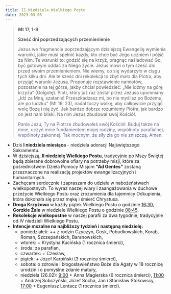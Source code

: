 ```yaml
---
title: II Niedziela Wielkiego Postu
date: 2023-03-05
---
```


> **Mt 17, 1-9**
>
> **Sześć dni poprzedzających przemienienie**
>
> Jezus we fragmencie poprzedzającym dzisiejszą Ewangelię wymienia warunki, jakie musi spełnić każdy, kto chce być Jego uczniem i pójść za Nim. Te warunki to: godzić się na krzyż, pragnąc naśladować Go, być gotowym oddać za Niego życie. Jezus mówi o tym sześć dni przed swoim przemienieniem. Nie wiemy, co się wydarzyło w ciągu tych kilku dni. Ale te sześć dni rekolekcji to zbyt mało dla Piotra, aby przyjąć warunki Jezusa. Proponuje rozstawienie namiotów, pozostanie na tej górze, jakby chciał powiedzieć: „Nie idźmy na górę krzyża” (Golgotę). Piotr, który już raz został przez Jezusa upomniany „Idź za Mną, szatanie! Przeszkadzasz mi, bo nie myślisz po Bożemu, ale po ludzku” (Mt 16, 23), nadal toczy walkę, aby całkowicie przyjąć wolę Bożą i nią żyć. Jak bardzo dobrze rozumiemy Piotra, jak bardzo on jest nam bliski. Na nim Jezus zbudował swój Kościół.
>
> <span style="color: #666699;"> Panie Jezu, Ty na Piotrze zbudowałeś swój Kościół. Buduj także na mnie, uczyń mnie fundamentem mojej rodziny, wspólnoty parafialnej, wspólnoty zakonnej. Tak mocnym, że siły zła go nie zniszczą. Amen.
> &nbsp;

- Dziś **I niedziela miesiąca** - niedziela adoracji Najświętszego Sakramentu.
- W dzisiejszą, **II niedzielę Wielkiego Postu**, tradycyjnie po Mszy Świętej będą zbierane dobrowolne ofiary na potrzeby misji, które za pośrednictwem Dzieła Pomocy Misjom **"Ad Gentes"** zostaną przeznaczone na realizację projektów ewangelizacyjnych i humanitarnych.
- Zachęcam serdecznie i zapraszam do udziału w nabożeństwach wielkopostnych. To wyraz naszej wiary i zaangażowania w duchowe przeżycie Wielkiego Postu oraz zrozumienia dla tajemnicy Odkupienia, która dokonała się przez mękę i śmierć Chrystusa.
- **Droga Krzyżowa** w każdy piątek Wielkiego Postu o godzinie <u>16:30</u>, **Gorzkie Żale** w niedziele Wielkiego Postu o godzinie <u>08:45</u>.
- **Rekolekcje wielkopostne** w naszej parafii za dwa tygodnie, tradycyjnie od IV niedzieli Wielkiego Postu.
- **Intencje mszalne na najbliższy tydzień i następną niedzielę:**
  - poniedziałek: ++ z rodzin Czyczyn, Gosk, Pobudkowskich, Korab, Roman, Szczepańskich, Baranowskich,
  - wtorek: + Krystyna Kucińska (1 rocznica śmierci),
  - środa: za parafian,
  - czwartek: + Czesław,
  - piątek: + Józef Karpiński (3 rocznica śmierci),
  - sobota: o zdrowie i błogosławieństwo Boże dla Agaty w 18 rocznicę urodzin i o pomyślne zdanie matury,
  - niedziela (26.02): <u>9:00</u> + Anna Magierska (6 rocznica śmierci), <u>11:00</u> + Andrzej Sobczyński, Józef Socha, Jan i Stanisław Stokowscy, <u>17:00</u> + Eugeniusz Lentacz (1 rocznica śmierci).

